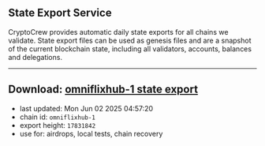 ## State Export Service
CryptoCrew provides automatic daily state exports for all chains we validate. State export files can be used as genesis files and are a snapshot of the current blockchain state, including all validators, accounts, balances and delegations.

---
**Download: [omniflixhub-1 state export](https://dl-eu2.ccvalidators.com/SERVICE/omniflixhub/omniflixhub-1_export_17831842.json)**
---

- last updated: Mon Jun 02 2025 04:57:20
- chain id: `omniflixhub-1`
- export height: `17831842`
- use for: airdrops, local tests, chain recovery
